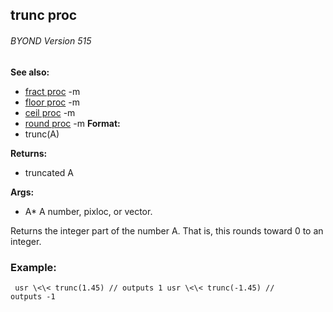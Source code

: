 ## trunc proc 
###### BYOND Version 515
**See also:**
*   [fract proc](/ref/proc/fract.md) -m
*   [floor proc](/ref/proc/floor.md) -m
*   [ceil proc](/ref/proc/ceil.md) -m
*   [round proc](/ref/proc/round.md) -m<!-- -->
**Format:**
*   trunc(A)
<!-- -->
**Returns:**
*   truncated A
<!-- -->
**Args:**
*   A* A number, pixloc, or vector.


Returns the integer part of the number A. That is, this rounds
toward 0 to an integer.
### Example:

```
 usr \<\< trunc(1.45) // outputs 1 usr \<\< trunc(-1.45) //
outputs -1 
```
